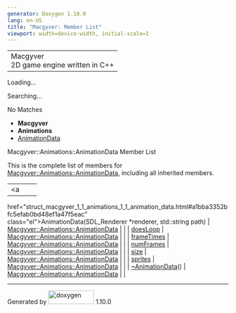 ```yaml
---
generator: Doxygen 1.10.0
lang: en-US
title: "Macgyver: Member List"
viewport: width=device-width, initial-scale=1
---
```


<div id="top">

<div id="titlearea">

<table data-cellspacing="0" data-cellpadding="0">
<colgroup>
<col style="width: 100%" />
</colgroup>
<tbody>
<tr id="projectrow" class="odd">
<td id="projectalign"><div id="projectname">
Macgyver
</div>
<div id="projectbrief">
2D game engine written in C++
</div></td>
</tr>
</tbody>
</table>

</div>

<div id="main-nav">

</div>

<div id="MSearchSelectWindow"
onmouseover="return searchBox.OnSearchSelectShow()"
onmouseout="return searchBox.OnSearchSelectHide()"
onkeydown="return searchBox.OnSearchSelectKey(event)">

</div>

<div id="MSearchResultsWindow">

<div id="MSearchResults">

<div class="SRPage">

<div id="SRIndex">

<div id="SRResults">

</div>

<div id="Loading" class="SRStatus">

Loading...

</div>

<div id="Searching" class="SRStatus">

Searching...

</div>

<div id="NoMatches" class="SRStatus">

No Matches

</div>

</div>

</div>

</div>

</div>

<div id="nav-path" class="navpath">

- **Macgyver**
- **Animations**
- <a href="struct_macgyver_1_1_animations_1_1_animation_data.html"
  class="el">AnimationData</a>

</div>

</div>

<div class="header">

<div class="headertitle">

<div class="title">

Macgyver::Animations::AnimationData Member List

</div>

</div>

</div>

<div class="contents">

This is the complete list of members for
<a href="struct_macgyver_1_1_animations_1_1_animation_data.html"
class="el">Macgyver::Animations::AnimationData</a>, including all
inherited members.

|                                                                                                 |                                                                  |     |
|-------------------------------------------------------------------------------------------------|------------------------------------------------------------------|-----|
| <a                                                                                              
 href="struct_macgyver_1_1_animations_1_1_animation_data.html#a1bba3352bfc5efab0bd48ef1a47f5eac"  
 class="el">AnimationData</a>(SDL_Renderer \*renderer, std::string path)                          | <a href="struct_macgyver_1_1_animations_1_1_animation_data.html" 
                                                                                                   class="el">Macgyver::Animations::AnimationData</a>                |     |
| <a                                                                                              
 href="struct_macgyver_1_1_animations_1_1_animation_data.html#a44f4dbe2a9769421dcf33b08828c24b5"  
 class="el">doesLoop</a>                                                                          | <a href="struct_macgyver_1_1_animations_1_1_animation_data.html" 
                                                                                                   class="el">Macgyver::Animations::AnimationData</a>                |     |
| <a                                                                                              
 href="struct_macgyver_1_1_animations_1_1_animation_data.html#a4b70fa000e2c59c4ca297e3d17ed326c"  
 class="el">frameTimes</a>                                                                        | <a href="struct_macgyver_1_1_animations_1_1_animation_data.html" 
                                                                                                   class="el">Macgyver::Animations::AnimationData</a>                |     |
| <a                                                                                              
 href="struct_macgyver_1_1_animations_1_1_animation_data.html#a5f6fd587810b2db1bc055430359a1fb6"  
 class="el">numFrames</a>                                                                         | <a href="struct_macgyver_1_1_animations_1_1_animation_data.html" 
                                                                                                   class="el">Macgyver::Animations::AnimationData</a>                |     |
| <a                                                                                              
 href="struct_macgyver_1_1_animations_1_1_animation_data.html#a6119069396d7bcd0c727e71a0de48e55"  
 class="el">size</a>                                                                              | <a href="struct_macgyver_1_1_animations_1_1_animation_data.html" 
                                                                                                   class="el">Macgyver::Animations::AnimationData</a>                |     |
| <a                                                                                              
 href="struct_macgyver_1_1_animations_1_1_animation_data.html#a4a0bde5d5a63d192626b23bc418036b3"  
 class="el">sprites</a>                                                                           | <a href="struct_macgyver_1_1_animations_1_1_animation_data.html" 
                                                                                                   class="el">Macgyver::Animations::AnimationData</a>                |     |
| <a                                                                                              
 href="struct_macgyver_1_1_animations_1_1_animation_data.html#a9fce43b3e7113a424934320c647b53a3"  
 class="el">~AnimationData</a>()                                                                  | <a href="struct_macgyver_1_1_animations_1_1_animation_data.html" 
                                                                                                   class="el">Macgyver::Animations::AnimationData</a>                |     |

</div>

------------------------------------------------------------------------

<span class="small">Generated
by [<img src="doxygen.svg" class="footer" width="104" height="31"
alt="doxygen" />](https://www.doxygen.org/index.html) 1.10.0</span>
